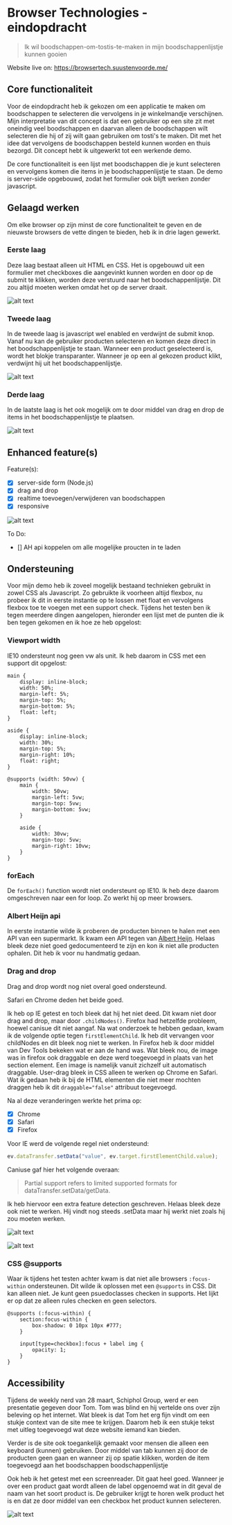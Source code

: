 # Browser Technologies - eindopdracht

> Ik wil boodschappen-om-tostis-te-maken in mijn boodschappenlijstje kunnen gooien

Website live on: https://browsertech.suustenvoorde.me/

## Core functionaliteit
Voor de eindopdracht heb ik gekozen om een applicatie te maken om boodschappen te selecteren die vervolgens in je winkelmandje verschijnen. Mijn interpretatie van dit concept is dat een gebruiker op een site zit met oneindig veel boodschappen en daarvan alleen de boodschappen wilt selecteren die hij of zij wilt gaan gebruiken om tosti's te maken. Dit met het idee dat vervolgens de boodschappen besteld kunnen worden en thuis bezorgd. Dit concept hebt ik uitgewerkt tot een werkende demo.

De core functionaliteit is een lijst met boodschappen die je kunt selecteren en vervolgens komen die items in je boodschappenlijstje te staan. De demo is server-side opgebouwd, zodat het formulier ook blijft werken zonder javascript.

## Gelaagd werken
Om elke browser op zijn minst de core functionaliteit te geven en de nieuwste browsers de vette dingen te bieden, heb ik in drie lagen gewerkt.

### Eerste laag
Deze laag bestaat alleen uit HTML en CSS. Het is opgebouwd uit een formulier met checkboxes die aangevinkt kunnen worden en door op de submit te klikken, worden deze verstuurd naar het boodschappenlijstje. Dit zou altijd moeten werken omdat het op de server draait.

![alt text](https://github.com/s44s/browser-technologies/blob/master/opdracht3/public/images/laag1.jpg "Schets")

### Tweede laag
In de tweede laag is javascript wel enabled en verdwijnt de submit knop. Vanaf nu kan de gebruiker producten selecteren en komen deze direct in het boodschappenlijstje te staan. Wanneer een product geselecteerd is, wordt het blokje transparanter. Wanneer je op een al gekozen product klikt, verdwijnt hij uit het boodschappenlijstje.

![alt text](https://github.com/s44s/browser-technologies/blob/master/opdracht3/public/images/laag2.jpg "Schets")

### Derde laag
In de laatste laag is het ook mogelijk om te door middel van drag en drop de items in het boodschappenlijstje te plaatsen.

![alt text](https://github.com/s44s/browser-technologies/blob/master/opdracht3/public/images/laag3.jpg "Schets")

## Enhanced feature(s)
Feature(s):
- [x] server-side form (Node.js)
- [x] drag and drop
- [x] realtime toevoegen/verwijderen van boodschappen
- [x] responsive

![alt text](https://github.com/s44s/browser-technologies/blob/master/opdracht3/public/images/iphone66.jpg "Schets")

To Do:
- [] AH api koppelen om alle mogelijke proucten in te laden

## Ondersteuning
Voor mijn demo heb ik zoveel mogelijk bestaand technieken gebruikt in zowel CSS als Javascript. Zo gebruikte ik voorheen altijd flexbox, nu probeer ik dit in eerste instantie op te lossen met float en vervolgens flexbox toe te voegen met een support check. Tijdens het testen ben ik tegen meerdere dingen aangelopen, hieronder een lijst met de punten die ik ben tegen gekomen en ik hoe ze heb opgelost:

### Viewport width
IE10 ondersteunt nog geen vw als unit. Ik heb daarom in CSS met een support dit opgelost:

```
main {
	display: inline-block;
	width: 50%;
	margin-left: 5%;
	margin-top: 5%;
	margin-bottom: 5%;
	float: left;
}

aside {
	display: inline-block;
	width: 30%;
	margin-top: 5%;
	margin-right: 10%;
	float: right;
}

@supports (width: 50vw) {
	main {
		width: 50vw;
		margin-left: 5vw;
		margin-top: 5vw;
		margin-bottom: 5vw;
	}

	aside {
		width: 30vw;
		margin-top: 5vw;
		margin-right: 10vw;
	}
}
```

### forEach
De `forEach()` function wordt niet ondersteunt op IE10. Ik heb deze daarom omgeschreven naar een for loop. Zo werkt hij op meer browsers.

### Albert Heijn api
In eerste instantie wilde ik proberen de producten binnen te halen met een API van een supermarkt. Ik kwam een API tegen van [Albert Heijn](https://www.npmjs.com/package/albert-heijn). Helaas bleek deze niet goed gedocumenteerd te zijn en kon ik niet alle producten ophalen. Dit heb ik voor nu handmatig gedaan.

### Drag and drop
Drag and drop wordt nog niet overal goed ondersteund.

Safari en Chrome deden het beide goed.

Ik heb op IE getest en toch bleek dat hij het niet deed. Dit kwam niet door drag and drop, maar door `.childNodes()`. Firefox had hetzelfde probleem, hoewel canisue dit niet aangaf. Na wat onderzoek te hebben gedaan, kwam ik de volgende optie tegen `firstElementChild`. Ik heb dit vervangen voor childNodes en dit bleek nog niet te werken. In Firefox heb ik door middel van Dev Tools bekeken wat er aan de hand was. Wat bleek nou, de image was in firefox ook draggable en deze werd toegevoegd in plaats van het section element. Een image is namelijk vanuit zichzelf uit automatisch draggable. User-drag bleek in CSS alleen te werken op Chrome en Safari. Wat ik gedaan heb ik bij de HTML elementen die niet meer mochten draggen heb ik dit `draggable="false"` attribuut toegevoegd.

Na al deze veranderingen werkte het prima op:
- [x] Chrome
- [x] Safari
- [x] Firefox

Voor IE werd de volgende regel niet ondersteund:
```javascript
ev.dataTransfer.setData("value", ev.target.firstElementChild.value);
```

Caniuse gaf hier het volgende overaan:
> Partial support refers to limited supported formats for dataTransfer.setData/getData.

Ik heb hiervoor een extra feature detection geschreven. Helaas bleek deze ook niet te werken. Hij vindt nog steeds .setData maar hij werkt niet zoals hij zou moeten werken.

![alt text](https://github.com/s44s/browser-technologies/blob/master/opdracht3/public/images/ie11.png "Schets")

![alt text](https://github.com/s44s/browser-technologies/blob/master/opdracht3/public/images/ie10.png "Schets")

### CSS @supports
Waar ik tijdens het testen achter kwam is dat niet alle browsers `:focus-within` ondersteunen. Dit wilde ik oplossen met een `@supports` in CSS. Dit kan alleen niet. Je kunt geen psuedoclasses checken in supports. Het lijkt er op dat ze alleen rules checken en geen selectors.

```
@supports (:focus-within) {
	section:focus-within {
		box-shadow: 0 10px 10px #777;
	}

	input[type=checkbox]:focus + label img {
		opacity: 1;
	}
}
```

## Accessibility
Tijdens de weekly nerd van 28 maart, Schiphol Group, werd er een presentatie gegeven door Tom. Tom was blind en hij vertelde ons over zijn beleving op het internet. Wat bleek is dat Tom het erg fijn vindt om een stukje context van de site mee te krijgen. Daarom heb ik een stukje tekst met uitleg toegevoegd wat deze website iemand kan bieden.

Verder is de site ook toegankelijk gemaakt voor mensen die alleen een keyboard (kunnen) gebruiken. Door middel van tab kunnen zij door de producten geen gaan en wanneer zij op spatie klikken, worden de item toegevoegd aan het boodschappen boodschappenlijstje

Ook heb ik het getest met een screenreader. Dit gaat heel goed. Wanneer je over een product gaat wordt alleen de label opgenoemd wat in dit geval de naam van het soort product is. De gebruiker krijgt te horen welk product het is en dat ze door middel van een checkbox het product kunnen selecteren.

![alt text](https://github.com/s44s/browser-technologies/blob/master/opdracht3/public/images/screenreader.png "Schets")
